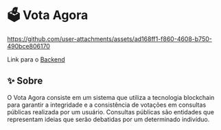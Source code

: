 
# 🗳️ Vota Agora


https://github.com/user-attachments/assets/ad168ff1-f860-4608-b750-490bce806170


Link para o [Backend](https://github.com/GNobroga/vota-agora)

## ✨ Sobre

O Vota Agora consiste em um sistema que utiliza a tecnologia blockchain para garantir a integridade e a consistência de votações em consultas públicas realizada por um usuário. Consultas públicas são entidades que representam ideias que serão debatidas por um determinado indivíduo.
